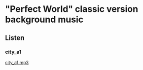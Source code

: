 # "Perfect World" classic version background music

## Listen

### city_a1

[city_a1.mp3](https://cdn.jsdelivr.net/gh/ahephi/music@v1.0.0/city_a1.mp3)
